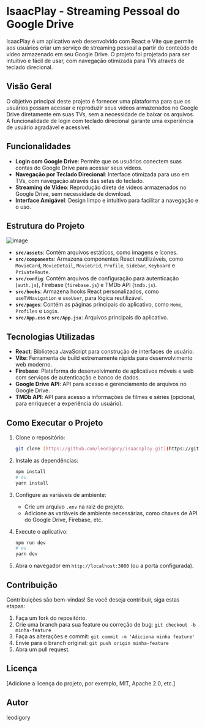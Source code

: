 # IsaacPlay - Streaming Pessoal do Google Drive

IsaacPlay é um aplicativo web desenvolvido com React e Vite que permite aos usuários criar um serviço de streaming pessoal a partir do conteúdo de vídeo armazenado em seu Google Drive. O projeto foi projetado para ser intuitivo e fácil de usar, com navegação otimizada para TVs através de teclado direcional.

## Visão Geral

O objetivo principal deste projeto é fornecer uma plataforma para que os usuários possam acessar e reproduzir seus vídeos armazenados no Google Drive diretamente em suas TVs, sem a necessidade de baixar os arquivos. A funcionalidade de login com teclado direcional garante uma experiência de usuário agradável e acessível.

## Funcionalidades

* **Login com Google Drive**: Permite que os usuários conectem suas contas do Google Drive para acessar seus vídeos.
* **Navegação por Teclado Direcional**: Interface otimizada para uso em TVs, com navegação através das setas do teclado.
* **Streaming de Vídeo**: Reprodução direta de vídeos armazenados no Google Drive, sem necessidade de download.
* **Interface Amigável**: Design limpo e intuitivo para facilitar a navegação e o uso.

## Estrutura do Projeto

![image](https://github.com/user-attachments/assets/ddca54f7-665e-45fa-8e6d-11edc612dc32)

* **`src/assets`**: Contém arquivos estáticos, como imagens e ícones.
* **`src/components`**: Armazena componentes React reutilizáveis, como `MovieCard`, `MovieDetail`, `MovieGrid`, `Profile`, `Sidebar`, `Keyboard` e `PrivateRoute`.
* **`src/config`**: Contém arquivos de configuração para autenticação (`auth.js`), Firebase (`firebase.js`) e TMDb API (`tmdb.js`).
* **`src/hooks`**: Armazena hooks React personalizados, como `useTVNavigation` e `useUser`, para lógica reutilizável.
* **`src/pages`**: Contém as páginas principais do aplicativo, como `Home`, `Profiles` e `Login`.
* **`src/App.css` e `src/App.jsx`**: Arquivos principais do aplicativo.

## Tecnologias Utilizadas

* **React**: Biblioteca JavaScript para construção de interfaces de usuário.
* **Vite**: Ferramenta de build extremamente rápida para desenvolvimento web moderno.
* **Firebase**: Plataforma de desenvolvimento de aplicativos móveis e web com serviços de autenticação e banco de dados.
* **Google Drive API**: API para acesso e gerenciamento de arquivos no Google Drive.
* **TMDb API**: API para acesso a informações de filmes e séries (opcional, para enriquecer a experiência do usuário).

## Como Executar o Projeto

1. Clone o repositório:

    ```bash
    git clone [https://github.com/leodigory/isaacsplay.git](https://github.com/leodigory/isaacsplay.git)
    ```

2. Instale as dependências:

    ```bash
    npm install
    # ou
    yarn install
    ```

3. Configure as variáveis de ambiente:

    * Crie um arquivo `.env` na raiz do projeto.
    * Adicione as variáveis de ambiente necessárias, como chaves de API do Google Drive, Firebase, etc.

4. Execute o aplicativo:

    ```bash
    npm run dev
    # ou
    yarn dev
    ```

5. Abra o navegador em `http://localhost:3000` (ou a porta configurada).

## Contribuição

Contribuições são bem-vindas! Se você deseja contribuir, siga estas etapas:

1. Faça um fork do repositório.
2. Crie uma branch para sua feature ou correção de bug: `git checkout -b minha-feature`
3. Faça as alterações e commit: `git commit -m 'Adiciona minha feature'`
4. Envie para o branch original: `git push origin minha-feature`
5. Abra um pull request.

## Licença

[Adicione a licença do projeto, por exemplo, MIT, Apache 2.0, etc.]

## Autor

leodigory
